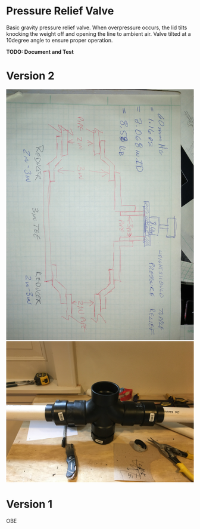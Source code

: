 # Pressure Relief Valve
Basic gravity pressure relief valve. When overpressure occurs, the lid tilts knocking the weight off and opening the line to ambient air. Valve tilted at a 10degree angle to ensure proper operation.

**TODO: Document and Test**

# Version 2
![As Sketched](../RawDesigns/PRV_sketch.jpg)
![As Built](../Images/PRV_built.jpg)

# Version 1
OBE
